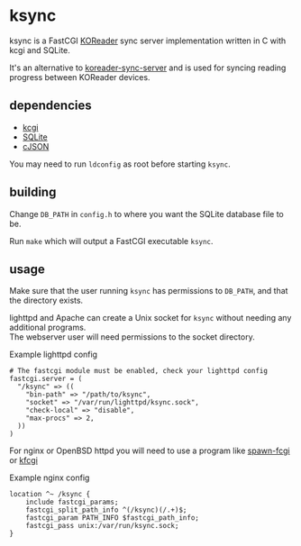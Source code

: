 # ksync

ksync is a FastCGI [KOReader](https://github.com/koreader/koreader) sync server implementation written in C with kcgi and SQLite.

It's an alternative to [koreader-sync-server](https://github.com/koreader/koreader-sync-server) and is used for syncing reading progress between KOReader devices.

## dependencies
* [kcgi](https://github.com/kristapsdz/kcgi)
* [SQLite](https://www.sqlite.org/)
* [cJSON](https://github.com/DaveGamble/cJSON)

You may need to run `ldconfig` as root before starting `ksync`.

## building
Change `DB_PATH` in `config.h` to where you want the SQLite database file to be.  

Run `make` which will output a FastCGI executable `ksync`.

## usage
Make sure that the user running `ksync` has permissions to `DB_PATH`, and that the directory exists.

lighttpd and Apache can create a Unix socket for `ksync` without needing any additional programs.  
The webserver user will need permissions to the socket directory.

Example lighttpd config
```
# The fastcgi module must be enabled, check your lighttpd config
fastcgi.server = (
  "/ksync" => ((
    "bin-path" => "/path/to/ksync",
    "socket" => "/var/run/lighttpd/ksync.sock",
    "check-local" => "disable",
    "max-procs" => 2,
  ))
)
```

For nginx or OpenBSD httpd you will need to use a program like [spawn-fcgi](https://github.com/lighttpd/spawn-fcgi) or [kfcgi](https://kristaps.bsd.lv/kcgi/kfcgi.8.html)

Example nginx config
```
location ^~ /ksync {
    include fastcgi_params;
    fastcgi_split_path_info ^(/ksync)(/.+)$;
    fastcgi_param PATH_INFO $fastcgi_path_info;
    fastcgi_pass unix:/var/run/ksync.sock;
}
```
